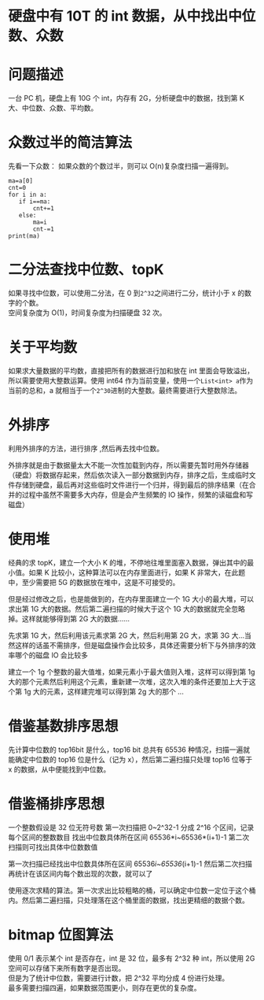 # 硬盘中有 10T 的 int 数据，从中找出中位数、众数

# 问题描述

一台 PC 机，硬盘上有 10G 个 int，内存有 2G，分析硬盘中的数据，找到第 K 大、中位数、众数、平均数。

# 众数过半的简洁算法

先看一下众数：
如果众数的个数过半，则可以 O(n)复杂度扫描一遍得到。

```
ma=a[0]
cnt=0
for i in a:
   if i==ma:
       cnt+=1
   else:
       ma=i
       cnt-=1
print(ma)
```

# 二分法查找中位数、topK

如果寻找中位数，可以使用二分法，在 0 到`2^32`之间进行二分，统计小于 x 的数字的个数。  
空间复杂度为 O(1)，时间复杂度为扫描硬盘 32 次。

# 关于平均数

如果求大量数据的平均数，直接把所有的数据进行加和放在 int 里面会导致溢出，所以需要使用大整数运算。使用 int64 作为当前变量，使用一个`List<int> a`作为当前的总和，a 就相当于一个`2^30`进制的大整数。最终需要进行大整数除法。

# 外排序

利用外排序的方法，进行排序 ,然后再去找中位数。

外排序就是由于数据量太大不能一次性加载到内存，所以需要先暂时用外存储器（硬盘）将数据存起来，然后依次读入一部分数据到内存，排序之后，生成临时文件存储到硬盘，最后再对这些临时文件进行一个归并，得到最后的排序结果（在合并的过程中虽然不需要多大内存，但是会产生频繁的 IO 操作，频繁的读磁盘和写磁盘）

# 使用堆

经典的求 topK，建立一个大小 K 的堆，不停地往堆里面塞入数据，弹出其中的最小值。如果 K 比较小，这种算法可以在内存里面进行，如果 K 非常大，在此题中，至少需要把 5G 的数据放在堆中，这是不可接受的。

但是经过修改之后，也是能做到的，在内存里面建立一个 1G 大小的最大堆，可以求出第 1G 大的数据。然后第二遍扫描的时候大于这个 1G 大的数据就完全忽略掉。这样就能够得到第 2G 大的数据......

先求第 1G 大，然后利用该元素求第 2G 大，然后利用第 2G 大，求第 3G 大...当然这样的话虽不需排序，但是磁盘操作会比较多，具体还需要分析下与外排序的效率哪个的磁盘 IO 会比较多

建立一个 1g 个整数的最大值堆，如果元素小于最大值则入堆，这样可以得到第 1g 大的那个元素然后利用这个元素，重新建一次堆，这次入堆的条件还要加上大于这个第 1g 大的元素，这样建完堆可以得到第 2g 大的那个 ...

# 借鉴基数排序思想

先计算中位数的 top16bit 是什么，top16 bit 总共有 65536 种情况，扫描一遍就能确定中位数的 top16 位是什么（记为 x），然后第二遍扫描只处理 top16 位等于 x 的数据，从中便能找到中位数。

# 借鉴桶排序思想

一个整数假设是 32 位无符号数
第一次扫描把 0~2^32-1 分成 2^16 个区间，记录每个区间的整数数目
找出中位数具体所在区间 65536*i~65536*(i+1)-1
第二次扫描则可找出具体中位数数值

第一次扫描已经找出中位数具体所在区间 65536*i~65536*(i+1)-1
然后第二次扫描再统计在该区间内每个数出现的次数，就可以了

使用逐次求精的算法。第一次求出比较粗略的桶，可以确定中位数一定位于这个桶内。然后第二遍扫描，只处理落在这个桶里面的数据，找出更精细的数据个数。

# bitmap 位图算法

使用 0/1 表示某个 int 是否存在，int 是 32 位，最多有 2^32 种 int，所以使用 2G 空间可以存储下来所有数字是否出现。  
但是为了统计中位数，需要进行计数，把 2^32 平均分成 4 份进行处理。  
最多需要扫描四遍，如果数据范围更小，则存在更优的复杂度。
